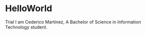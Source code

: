 # HelloWorld
Trial
I am Cederico Martinez, A Bachelor of Science in Information Technology student.
